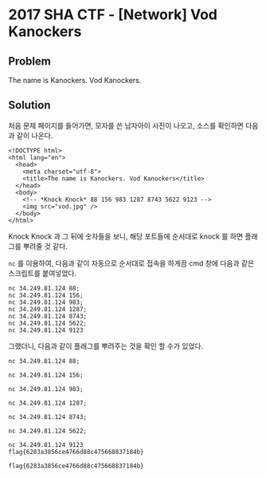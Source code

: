 # 2017 SHA CTF - [Network] Vod Kanockers
## Problem
The name is Kanockers. Vod Kanockers.

## Solution
처음 문제 페이지를 들어가면, 모자를 쓴 남자아이 사진이 나오고,
소스를 확인하면 다음과 같이 나온다.

```
<!DOCTYPE html>
<html lang="en">
  <head>
    <meta charset="utf-8">
    <title>The name is Kanockers. Vod Kanockers</title>
  </head>
  <body>
    <!-- *Knock Knock* 88 156 983 1287 8743 5622 9123 -->
    <img src="vod.jpg" />
  </body>
</html>
```

Knock Knock 과 그 뒤에 숫자들을 보니, 해당 포트들에 순서대로 knock 를 하면 플래그를
뿌려줄 것 같다.

`nc` 를 이용하여, 다음과 같이 자동으로 순서대로 접속을 하게끔 cmd 창에 다음과 같은 스크립트를 붙여넣었다.

```
nc 34.249.81.124 88;
nc 34.249.81.124 156;
nc 34.249.81.124 983;
nc 34.249.81.124 1287;
nc 34.249.81.124 8743;
nc 34.249.81.124 5622;
nc 34.249.81.124 9123

```

그랬더니, 다음과 같이 플래그를 뿌려주는 것을 확인 할 수가 있었다.

```
nc 34.249.81.124 88;

nc 34.249.81.124 156;

nc 34.249.81.124 983;

nc 34.249.81.124 1287;

nc 34.249.81.124 8743;

nc 34.249.81.124 5622;

nc 34.249.81.124 9123
flag{6283a3856ce4766d88c475668837184b}
```

`flag{6283a3856ce4766d88c475668837184b}`
